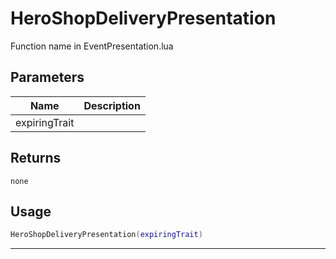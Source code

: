 # HeroShopDeliveryPresentation

Function name in EventPresentation.lua

## Parameters

| Name          | Description |
| ------------- | ----------- |
| expiringTrait |             |

## Returns

`none`

## Usage

```lua
HeroShopDeliveryPresentation(expiringTrait)
```

---
